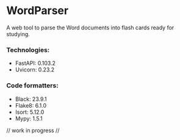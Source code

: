 # WordParser
A web tool to parse the Word documents into flash cards ready for studying.

### Technologies:

- FastAPI: 0.103.2
- Uvicorn: 0.23.2


### Code formatters:

- Black: 23.9.1
- Flake8: 6.1.0
- Isort: 5.12.0
- Mypy: 1.5.1


// work in progress //
